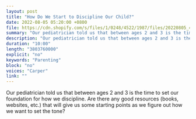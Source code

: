 ```yaml
---
layout: post
title: "How Do We Start to Discipline Our Child?"
date: 2022-08-05 05:20:00 +0800
file: https://cdn.shopify.com/s/files/1/0248/4522/1987/files/20220805_4.mp3?v=1659662319
summary: "Our pediatrician told us that between ages 2 and 3 is the time to set our foundation for how we discipline. Are there any good resources (books, websites, etc.) that will give us some starting points as we figure out how we want to set the tone?"
description: "Our pediatrician told us that between ages 2 and 3 is the time to set our foundation for how we discipline. Are there any good resources (books, websites, etc.) that will give us some starting points as we figure out how we want to set the tone?"
duration: "10:00"
length: "3803760000"
explicit: "no"
keywords: "Parenting"
block: "no"
voices: "Carper"
link: ""
---
```


Our pediatrician told us that between ages 2 and 3 is the time to set our foundation for how we discipline. Are there any good resources (books, websites, etc.) that will give us some starting points as we figure out how we want to set the tone?
